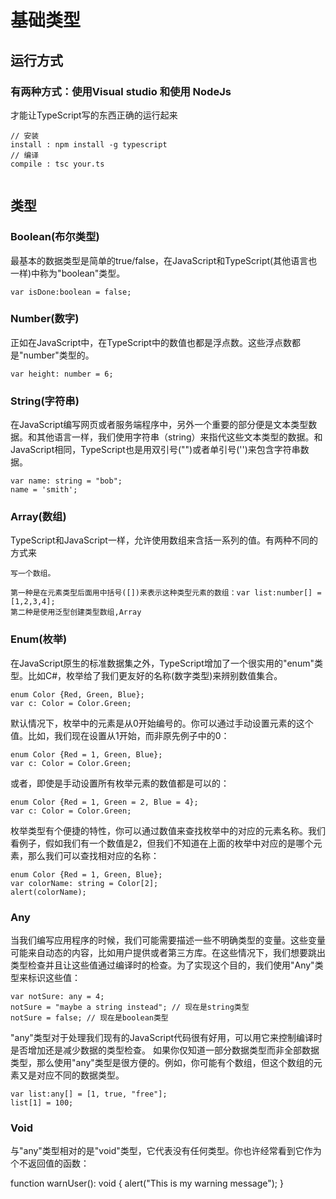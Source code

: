 # 基础类型

## 运行方式

### 有两种方式：使用Visual studio 和使用 NodeJs

才能让TypeScript写的东西正确的运行起来

```
// 安装
install : npm install -g typescript
// 编译
compile : tsc your.ts


```

## 类型

### Boolean(布尔类型)

最基本的数据类型是简单的true/false，在JavaScript和TypeScript(其他语言也一样)中称为"boolean"类型。

```
var isDone:boolean = false;

```

### Number(数字)

正如在JavaScript中，在TypeScript中的数值也都是浮点数。这些浮点数都是"number"类型的。

```
var height: number = 6;
```

### String(字符串)

在JavaScript编写网页或者服务端程序中，另外一个重要的部分便是文本类型数据。和其他语言一样，我们使用字符串（string）来指代这些文本类型的数据。和JavaScript相同，TypeScript也是用双引号("")或者单引号('')来包含字符串数据。

```
var name: string = "bob";
name = 'smith';
```



### Array(数组)

TypeScript和JavaScript一样，允许使用数组来含括一系列的值。有两种不同的方式来

```
写一个数组。

第一种是在元素类型后面用中括号([])来表示这种类型元素的数组：var list:number[] = [1,2,3,4];
第二种是使用泛型创建类型数组,Array
```


### Enum(枚举)

在JavaScript原生的标准数据集之外，TypeScript增加了一个很实用的"enum"类型。比如C#，枚举给了我们更友好的名称(数字类型)来辨别数值集合。

```
enum Color {Red, Green, Blue};
var c: Color = Color.Green;
```


默认情况下，枚举中的元素是从0开始编号的。你可以通过手动设置元素的这个值。比如，我们现在设置从1开始，而非原先例子中的0：

```
enum Color {Red = 1, Green, Blue};
var c: Color = Color.Green;
```

或者，即使是手动设置所有枚举元素的数值都是可以的：

```
enum Color {Red = 1, Green = 2, Blue = 4};
var c: Color = Color.Green;

```

枚举类型有个便捷的特性，你可以通过数值来查找枚举中的对应的元素名称。我们看例子，假如我们有一个数值是2，但我们不知道在上面的枚举中对应的是哪个元素，那么我们可以查找相对应的名称：

```
enum Color {Red = 1, Green, Blue};
var colorName: string = Color[2];
alert(colorName);
```

### Any

当我们编写应用程序的时候，我们可能需要描述一些不明确类型的变量。这些变量可能来自动态的内容，比如用户提供或者第三方库。在这些情况下，我们想要跳出类型检查并且让这些值通过编译时的检查。为了实现这个目的，我们使用"Any"类型来标识这些值：

```
var notSure: any = 4;
notSure = "maybe a string instead"; // 现在是string类型
notSure = false; // 现在是boolean类型
```



"any"类型对于处理我们现有的JavaScript代码很有好用，可以用它来控制编译时是否增加还是减少数据的类型检查。
如果你仅知道一部分数据类型而非全部数据类型，那么使用"any"类型是很方便的。例如，你可能有个数组，但这个数组的元素又是对应不同的数据类型。

```
var list:any[] = [1, true, "free"];
list[1] = 100;
```

### Void

与"any"类型相对的是"void"类型，它代表没有任何类型。你也许经常看到它作为个不返回值的函数：

function warnUser(): void {
alert("This is my warning message");
}
